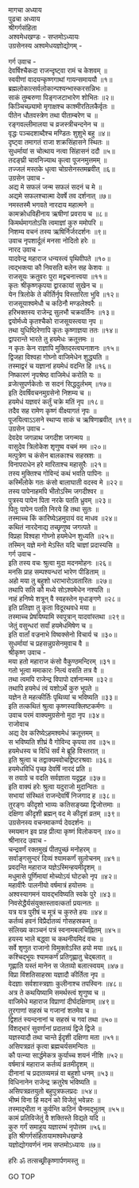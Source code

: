मागचा अध्याय  
पुढचा अध्याय  
श्रीगर्गसंहिता  
अश्वमेधखण्डः - सप्तमोऽध्यायः  
उग्रसेनस्य अश्वमेधयज्ञोद्योगम् -  
  
गर्ग उवाच -  
देवर्षिश्चैकदा राजन्दृष्ट्वा रामं च केशवम् ॥  
स्ववीणां वादयन्कृष्णगाथां गायन्समाययौ ॥१॥  
ब्रह्मलोकात्सर्वलोकान्पश्यन्भास्करसन्निभः ॥  
साकं तुम्बरुणा पिङ्गजटाभारेण शोभितः ॥२॥  
किञ्चिच्छ्यामो मृगाक्षश्च काश्मीरतिलकैर्वृतः ॥  
पीतेन धौतवस्त्रेण तथा पीताम्बरेण च ॥  
रङ्गवल्लीमालया च व्रजस्त्रीचन्दनेन च ॥  
वृद्धः पञ्चदशाब्दैश्च मण्डितः शुशुभे बहु ॥४॥  
दृष्ट्वा तमागतं राजा शक्रसिंहासने स्थितः ॥  
सुधर्मायां स चोत्थाय नत्वा सिंहासनं ददौ ॥५॥  
तदङ्घ्री चावनिज्याथ कृत्वा पूजनमुत्तमम् ॥  
तज्जलं मस्तके धृत्वा चोग्रसेनस्तमब्रवीत् ॥६॥  
उग्रसेन उवाच -  
अद्य मे सफलं जन्म सफलं सदनं च मे ॥  
अद्यमे सफलश्चात्मा देवर्षे तव दर्शनात् ॥७॥  
नमस्तस्मै भगवते नारदाय महात्मने ॥  
कामक्रोधविहीनाय ऋषीणां प्रवराय च ॥८॥  
किमर्थमागतोऽसि त्वमाज्ञां कुरु ममोपरि ॥  
निशम्य वचनं तस्य ऋषिर्निर्जरदर्शनः ॥९॥  
उवाच नृपशार्दूलं मनसा नोदितो हरेः ॥  
नारद उवाच -  
यादवेन्द्र महाराज धन्यस्त्वं पृथिवीपते ॥१०॥  
त्वद्‌भक्त्या कौ निवसति बलेन सह केशवः ॥  
राजसूयः क्रतुवरः पुरा मद्वचनात्त्वया ॥११॥  
कृतः श्रीकृष्णकृपया द्वारकायां सुखेन च ॥  
येन त्रिलोके ते कीर्तिर्नृप विस्तारिता भुवि ॥१२॥  
राजसूयाश्वमेधौ च कठिनौ मण्डलेश्वरैः ॥  
हरिभक्तस्य राजेन्द्र सुलभौ चक्रवर्तिनः ॥१३॥  
द्वयोर्मध्ये कृतश्चैको राजसूयस्त्वया नृप ॥  
तथा युधिष्ठिरेणापि कृतः कृष्णाज्ञया ततः ॥१४॥  
द्वापरान्ते भारते तु हयमेधः क्रतूत्तमः ॥  
न कृतः केन राज्ञापि मुक्तिदस्त्वघनाशनः ॥१५॥  
द्विजहा विश्वहा गोघ्नो वाजिमेधेन शुद्ध्यति ॥  
तस्माद्वरं च यज्ञानां हयमेधं वदन्ति हि ॥१६॥  
निष्कारणं नृपश्रेष्ठ वाजिमेधं करोति यः ॥  
व्रजेत्सुपर्णकेतोः स सदनं सिद्धदुर्लभम् ॥१७॥  
इति देवर्षिवचनमुग्रसेनो निशम्य च ॥  
हयमेधं यज्ञवरं कर्तुं चक्रे मतिं नृप ॥१८॥  
तदैव सह रामेण कृष्णं वीक्ष्यागतं नृपः ॥  
पूजयित्वाऽऽसने स्थाप्य साकं च ऋषिणाब्रवीत् ॥१९॥  
उग्रसेन उवाच -  
देवदेव जगन्नाथ जगदीश जगन्मय ॥  
वासुदेव त्रिलोकेश शृणुष्व वचमं मम ॥२०॥  
मत्पुत्रेण च कंसेन बालकाश्च सहस्रशः ॥  
विनापराधेन हरे मारिताश्च महासुरैः ॥२१॥  
तस्य मुक्तिश्च गोविन्दं कथं भवति पापिनः ॥  
कस्मिँलोके गतः कंसो बालाघाती वदस्व मे ॥२२॥  
तस्य पापेनाहमपि भीतोऽस्मि जगदीश्वर ॥  
पुत्रस्य पापेन पिता नरके पतति ध्रुवम् ॥२३॥  
पितुः पापेन पतति निरये हि तथा सुतः ॥  
तस्माच्च किं कारिष्येऽहमुपायं वद माधव ॥२४॥  
कथितं नारदेनाद्य तच्छृणुष्व जगत्पते ॥  
विप्रहा विश्वहा गोघ्नो हयमेधेन शुध्यति ॥२५॥  
तस्मिन् यज्ञे मनो मेऽस्ति यदि चाज्ञां प्रदास्यसि ॥  
गर्ग उवाच -  
इति तस्य वचः श्रुत्वा मुदा मदनमोहनः ॥२६॥  
मनसि प्राह सम्पश्यन्धरां भारेण पीडिताम् ॥  
अहो मया तु बहुशो धराभारोऽवतारितः ॥२७॥  
तथापि सति कौ मध्ये सोऽश्वमेधेन नश्यति ॥  
नाहं हनिष्ये शत्रून् वै स्वहस्तेन मृधाङ्गणे ॥२८॥  
इति प्रतिज्ञा तु कृता विदूरथवधे मया ॥  
तस्माच्च प्रेषयिष्यामि स्वपुत्रान् यादवांस्तथा ॥२९॥  
जेतुं वसुन्धरां सर्वां हयमेधमिषेण च ॥  
इति वार्तां वज्रनाभे विष्वक्सेनो विचार्य च ॥३०॥  
सुधर्मायां च प्रहसन्नुग्रसेनमुवाच वै ॥  
श्रीकृष्ण उवाच -  
मया हतो महाराज कंसो वैकुण्ठमन्दिरम् ॥३१॥  
गतो भूत्वा ममाकारः नित्यं वसति तत्र वै ॥  
तथा त्वमपि राजेन्द्र विपापो दर्शनान्मम ॥३२॥  
तथापि हयमेधं त्वं यशोऽर्थे कुरु भूपते ॥  
यज्ञेन ते महत्कीर्तिः पृथिव्यां च भविष्यति ॥३३॥  
इति तत्कथितं श्रुत्वा कृष्णस्याक्लिष्टकर्मणः ॥  
उवाच परमं वाक्यमुग्रसेनो मुदा नृप ॥३४॥  
राजोवाच  
अद्य देव करिष्येऽहमश्वमेधं क्रतूत्तमम् ॥  
स भविष्यति शीघ्रं वै गोविन्द कृपया तव ॥३५॥  
हयमेधस्य च विधिं सर्वं मे ब्रूहि विस्तरात् ॥  
इति श्रुत्वा च तद्वाक्यमवोचद्विष्टरश्रवाः ॥३६॥  
हयमेधविधिं पृच्छ देवर्षिं नारदं प्रति ॥  
स तवाग्रे च वदति सर्वज्ञाता यदूद्वह ॥३७॥  
इति वाक्यं हरेः श्रुत्वा यदुराजो मुदान्वितः ॥  
सभायां संस्थितं राजन्देवर्षिं निजगाद ह ॥३८॥  
तुरङ्गः कीदृशो भाव्यः कतिसङ्ख्या द्विजोत्तमाः ॥  
दक्षिणा कीदृशी ब्रह्मन् वद मे कीदृशं व्रतम् ॥३९॥  
उग्रसेनस्य वचनमाकर्ण्य देवदर्शनः ॥  
स्मयमान इव प्राह प्रीत्या कृष्णं विलोकयन् ॥४०॥  
श्रीनारद उवाच -  
चन्द्रवर्णं रक्तमुखं पीतपुच्छं मनोहरम् ॥  
सर्वाङ्गसुन्दरं दिव्यं श्यामकर्णं सुलोचनम् ॥४१॥  
प्रवदन्ति महाराज यज्ञेऽस्मिन्हयमीदृशम् ॥  
मधुमासे पूर्णिमायां मोच्योऽयं घोटको नृप ॥४२॥  
महावीरैः पालनीयो वर्षमात्रं हयोत्तमः ॥  
अश्वस्यागमनं यावद्‌भविष्यति स्वके पुरे ॥४३॥  
निवसेद्धैर्यसंयुक्तस्तावत्कर्ता प्रयत्नतः ॥  
यत्र यत्र पुरीषं च मूत्रं च कुरुते हयः ॥४४॥  
कर्तव्यं हवनं विप्रैर्दातव्यं गोसहस्रकम् ॥  
संलिख्य काञ्चनं पत्रं स्वनामबलचिह्नितम् ॥४५॥  
हयस्य भाले बद्ध्वा च कथनीयमिदं वचः ॥  
सर्वे शृणुत राजानो विमुक्तोऽस्ति हयो मया ॥४६॥  
कश्चिद्भूयः श्यामकर्णं प्रतिगृह्णातु चेद्बलात् ॥  
गृह्णाति यस्तं मानेन स जेतव्यो बलात्स्वयम् ॥४७॥  
विप्रा विंशतिसाहस्रा यज्ञादौ कीर्तिता नृप ॥  
वेदज्ञाः सर्वशास्त्रज्ञाः कुलीनाश्च तपस्विनः ॥४८॥  
अत्र ते कथयिष्यामि समर्थस्त्वं शृणुष्व च ॥  
वाजिमेधे महाराज विप्राणां दीर्घदक्षिणाम् ॥४९॥  
तुरगाणां सहस्रं च गजानां शतमेव च ॥  
द्विशतं स्यन्दनानां च सहस्रं च गवां तथा ॥५०॥  
विंशद्‌भारं सुवर्णानां प्रदातव्यं द्विजे द्विजे ॥  
यज्ञस्यादौ तथा चान्ते ईदृशी दक्षिणा मता ॥५१॥  
असिपत्रव्रतं कृत्वा ब्रह्मचर्यसमन्वितः ॥  
कौ पत्न्या सार्द्धमेकत्र कुर्याच्च शयनं नीशि ॥५२॥  
वर्षमात्रं महाराज कर्तव्यं व्रतमीदृशम् ॥  
दीनानां च प्रदातव्यमन्नं वा बहुशो धनम् ॥५३॥  
विधिनानेन राजेन्द्र क्रतुरेष भविष्यति ॥  
असिपत्रव्रतयुतो बहुपुत्रफलप्रदः ॥५४॥  
भीष्मं विना हि मदनं को विजेतुं भवेन्नरः ॥  
तस्माद्‌भीता न कुर्वन्ति कठिनं चैनमद्‌भुतम् ॥५५॥  
कामं प्रतिविजेतुं वै शक्तिस्ते विद्यते यदि ॥  
कुरु गर्गं समाहूय यज्ञारम्भं नृपोत्तम ॥५६॥  
इति श्रीगर्गसंहितायामश्वमेधखण्डे  
यज्ञोद्योगवर्णनं नाम सप्तमोऽध्यायः ॥७॥  
  
हरिः ॐ तत्सच्छ्रीकृष्णार्पणमस्तु ॥  
  
GO TOP
